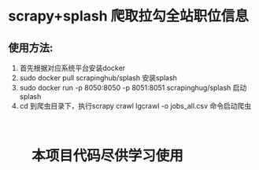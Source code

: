 # scrapy+splash  爬取拉勾全站职位信息

## 使用方法:
<ol>
  <li>首先根据对应系统平台安装docker</li>
  <li>sudo docker pull scrapinghub/splash 安装splash</li>
  <li>sudo docker run -p 8050:8050 -p 8051:8051 scrapinghug/splash 启动splash</li>
  <li>cd 到爬虫目录下，执行scrapy crawl lgcrawl -o jobs_all.csv 命令启动爬虫</li>
<ol> <br/>

# 本项目代码尽供学习使用

